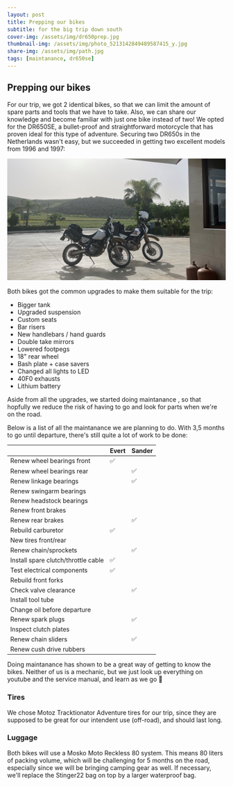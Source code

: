 ```yaml
---
layout: post
title: Prepping our bikes
subtitle: for the big trip down south
cover-img: /assets/img/dr650prep.jpg
thumbnail-img: /assets/img/photo_5213142849489587415_y.jpg
share-img: /assets/img/path.jpg
tags: [maintanance, dr650se]
---
```


## Prepping our bikes

For our trip, we got 2 identical bikes, so that we can limit the amount of spare parts and tools that we have to take. Also, we can share our knowledge and become familiar with just one bike instead of two! We opted for the DR650SE, a bullet-proof and straightforward motorcycle that has proven ideal for this type of adventure. Securing two DR650s in the Netherlands wasn't easy, but we succeeded in getting two excellent models from 1996 and 1997:

![DR650SE](/assets/img/DR650.jpg)

Both bikes got the common upgrades to make them suitable for the trip:

- Bigger tank
- Upgraded suspension
- Custom seats
- Bar risers
- New handlebars / hand guards
- Double take mirrors
- Lowered footpegs
- 18" rear wheel
- Bash plate + case savers
- Changed all lights to LED
- 40F0 exhausts
- Lithium battery

Aside from all the upgrades, we started doing maintanance , so that hopfully we reduce the risk of having to go and look for parts when we're on the road.  

Below is a list of all the maintanance we are planning to do. With 3,5 months to go until departure, there's still quite a lot of work to be done:

|                                            | Evert | Sander |
|---------------------------------------------|------|------|
| Renew wheel bearings front                        |  ✅    |      |
| Renew wheel bearings rear                         |      | ✅      |
| Renew linkage bearings                  |      |  ✅    |
| Renew swingarm bearings                           |      |      |
| Renew headstock bearings                          |      |      |
| Renew front brakes                    |      |      |
| Renew rear brakes                     |       |  ✅    |
| Rebuild carburetor                    |   ✅    |      |
| New tires front/rear                      |      |      |
| Renew chain/sprockets                 |      |   ✅   |
| Install spare clutch/throttle cable              |  ✅     |      |
| Test electrical components                  |  ✅     |      |
| Rebuild front forks                    |      |      |
| Check valve clearance                       |      |   ✅    |
| Install tool tube                           |      |      |
| Change oil before departure                 |      |      |
| Renew spark plugs                         |      |   ✅    |
| Inspect clutch plates                       |      |      |
| Renew chain sliders                       |      |   ✅    |
| Renew cush drive rubbers                  |      |      |


Doing maintanance has shown to be a great way of getting to know the bikes. Neither of us is a mechanic, but we just look up everything on youtube and the service manual, and learn as we go 💪 

### Tires 

We chose Motoz Tracktionator Adventure tires for our trip, since they are supposed to be great for our intendent use (off-road), and should last long. 

### Luggage

Both bikes will use a Mosko Moto Reckless 80 system. This means 80 liters of packing volume, which will be challenging for 5 months on the road, especially since we will be bringing camping gear as well. If necessary, we'll replace the Stinger22 bag on top by a larger waterproof bag.
